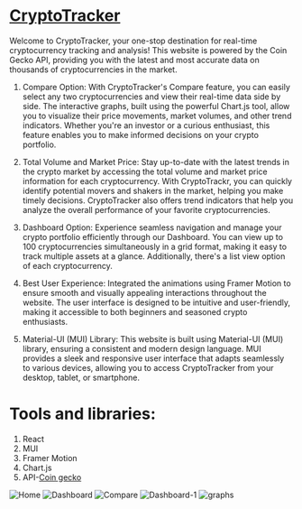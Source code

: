 # [CryptoTracker](https://cryptotracker100.netlify.app/)
Welcome to CryptoTracker, your one-stop destination for real-time cryptocurrency tracking and analysis! This website is powered by the Coin Gecko API, providing you with the latest and most accurate data on thousands of cryptocurrencies in the market.

1. Compare Option:
With CryptoTracker's Compare feature, you can easily select any two cryptocurrencies and view their real-time data side by side. The interactive graphs, built using the powerful Chart.js tool, allow you to visualize their price movements, market volumes, and other trend indicators. Whether you're an investor or a curious enthusiast, this feature enables you to make informed decisions on your crypto portfolio.

2. Total Volume and Market Price:
Stay up-to-date with the latest trends in the crypto market by accessing the total volume and market price information for each cryptocurrency. With CryptoTrackr, you can quickly identify potential movers and shakers in the market, helping you make timely decisions. CryptoTracker also offers trend indicators that help you analyze the overall performance of your favorite cryptocurrencies. 

3. Dashboard Option:
Experience seamless navigation and manage your crypto portfolio efficiently through our Dashboard. You can view up to 100 cryptocurrencies simultaneously in a grid format, making it easy to track multiple assets at a glance. Additionally, there's a list view option of each cryptocurrency.

4. Best User Experience:
Integrated the animations using Framer Motion to ensure smooth and visually appealing interactions throughout the website. The user interface is designed to be intuitive and user-friendly, making it accessible to both beginners and seasoned crypto enthusiasts.

5. Material-UI (MUI) Library:
This website is built using Material-UI (MUI) library, ensuring a consistent and modern design language. MUI provides a sleek and responsive user interface that adapts seamlessly to various devices, allowing you to access CryptoTracker from your desktop, tablet, or smartphone.

# Tools and libraries:
1. React
2. MUI
3. Framer Motion
4. Chart.js
5. API-[Coin gecko]([url](https://www.coingecko.com/))

![Home](https://github.com/Sandy177000/CryptoTracker/assets/112424645/f79250bc-787b-41ab-b575-104f0b230771)
![Dashboard](https://github.com/Sandy177000/CryptoTracker/assets/112424645/ea4d50a8-0391-49ca-9e13-d86c26202989)
![Compare](https://github.com/Sandy177000/CryptoTracker/assets/112424645/2c99cbc7-b29a-44ad-809f-8b27b1a3bf3d)
![Dashboard-1](https://github.com/Sandy177000/CryptoTracker/assets/112424645/740f6281-8d6f-4cc5-9f7c-c0921cb4d386)
![graphs](https://github.com/Sandy177000/CryptoTracker/assets/112424645/e6d34791-9c05-40e8-ad57-ca9d07d17d38)
